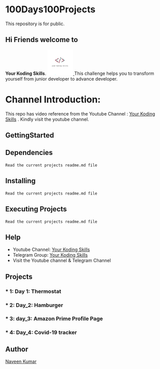 # 100Days100Projects
This repository is for public.

## Hi Friends welcome to 
**Your Koding Skills**.
  <a href="#">
    <img src="./yks_logo.png" alt="Logo" width="80" height="80">
  </a>
This challenge helps you to transform yourself from junior developer to advance developer.

# Channel Introduction:
This repo has video reference from the Youtube Channel : [Your Koding Skills](https://youtube.com/channel/UCykgYQcHd6YSPiCl8J1sRgQ) . Kindly visit the youtube channel.


## GettingStarted
## Dependencies
```
Read the current projects readme.md file
```
## Installing
```
Read the current projects readme.md file
```

## Executing Projects
```
Read the current projects readme.md file
```
## Help
* Youtube Channel: [Your Koding Skills](https://youtube.com/channel/)
* Telegram Group: [Your Koding Skills](https://t.me/yourkodingskills)
* Visit the Youtube channel & Telegram Channel

## Projects
### * 1: Day 1: Thermostat
### * 2: Day_2: Hamburger
### * 3: day_3: Amazon Prime Profile Page
### * 4: Day_4: Covid-19 tracker


## Author
[Naveen Kumar](https://www.linkedin.com/in/naveen-kumar-k-g-27360566/)
